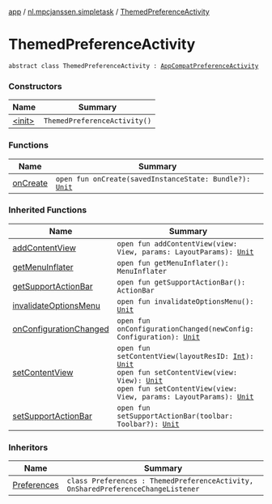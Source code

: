 [app](../../index.md) / [nl.mpcjanssen.simpletask](../index.md) / [ThemedPreferenceActivity](.)

# ThemedPreferenceActivity

`abstract class ThemedPreferenceActivity : `[`AppCompatPreferenceActivity`](../-app-compat-preference-activity/index.md)

### Constructors

| Name | Summary |
|---|---|
| [&lt;init&gt;](-init-.md) | `ThemedPreferenceActivity()` |

### Functions

| Name | Summary |
|---|---|
| [onCreate](on-create.md) | `open fun onCreate(savedInstanceState: Bundle?): `[`Unit`](https://kotlinlang.org/api/latest/jvm/stdlib/kotlin/-unit/index.html) |

### Inherited Functions

| Name | Summary |
|---|---|
| [addContentView](../-app-compat-preference-activity/add-content-view.md) | `open fun addContentView(view: View, params: LayoutParams): `[`Unit`](https://kotlinlang.org/api/latest/jvm/stdlib/kotlin/-unit/index.html) |
| [getMenuInflater](../-app-compat-preference-activity/get-menu-inflater.md) | `open fun getMenuInflater(): MenuInflater` |
| [getSupportActionBar](../-app-compat-preference-activity/get-support-action-bar.md) | `open fun getSupportActionBar(): ActionBar` |
| [invalidateOptionsMenu](../-app-compat-preference-activity/invalidate-options-menu.md) | `open fun invalidateOptionsMenu(): `[`Unit`](https://kotlinlang.org/api/latest/jvm/stdlib/kotlin/-unit/index.html) |
| [onConfigurationChanged](../-app-compat-preference-activity/on-configuration-changed.md) | `open fun onConfigurationChanged(newConfig: Configuration): `[`Unit`](https://kotlinlang.org/api/latest/jvm/stdlib/kotlin/-unit/index.html) |
| [setContentView](../-app-compat-preference-activity/set-content-view.md) | `open fun setContentView(layoutResID: `[`Int`](https://kotlinlang.org/api/latest/jvm/stdlib/kotlin/-int/index.html)`): `[`Unit`](https://kotlinlang.org/api/latest/jvm/stdlib/kotlin/-unit/index.html)<br>`open fun setContentView(view: View): `[`Unit`](https://kotlinlang.org/api/latest/jvm/stdlib/kotlin/-unit/index.html)<br>`open fun setContentView(view: View, params: LayoutParams): `[`Unit`](https://kotlinlang.org/api/latest/jvm/stdlib/kotlin/-unit/index.html) |
| [setSupportActionBar](../-app-compat-preference-activity/set-support-action-bar.md) | `open fun setSupportActionBar(toolbar: Toolbar?): `[`Unit`](https://kotlinlang.org/api/latest/jvm/stdlib/kotlin/-unit/index.html) |

### Inheritors

| Name | Summary |
|---|---|
| [Preferences](../-preferences/index.md) | `class Preferences : ThemedPreferenceActivity, OnSharedPreferenceChangeListener` |
